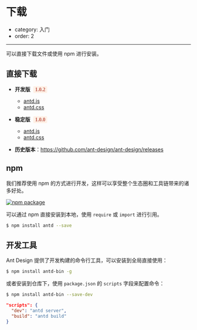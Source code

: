 # 下载

- category: 入门
- order: 2

---

可以直接下载文件或使用 npm 进行安装。

## 直接下载

- **开发版** <span class="versions" id="latest-version">1.0.2</span>

  <ul id="latest-links">
    <li>
      <a href="http://ant.design/dist/antd.js">antd.js</a>
    </li>
    <li>
      <a href="http://ant.design/dist/antd.css">antd.css</a>
    </li>
  </ul>

- **稳定版** <span class="versions" id="stable-version">1.0.0</span>

  <ul id="stable-links">
    <li>
      <a href="http://ant.design/dist/antd.js">antd.js</a>
    </li>
    <li>
      <a href="http://ant.design/dist/antd.js">antd.css</a>
    </li>
  </ul>

- **历史版本**：https://github.com/ant-design/ant-design/releases

## npm

我们推荐使用 npm 的方式进行开发，这样可以享受整个生态圈和工具链带来的诸多好处。

[![npm package](https://img.shields.io/npm/v/antd.svg?style=flat-square)](https://www.npmjs.org/package/antd)

可以通过 npm 直接安装到本地，使用 `require` 或 `import` 进行引用。

```bash
$ npm install antd --save
```

## 开发工具

Ant Design 提供了开发构建的命令行工具，可以安装到全局直接使用：

```bash
$ npm install antd-bin -g
```

或者安装到仓库下，使用 `package.json` 的 `scripts` 字段来配置命令：

```bash
$ npm install antd-bin --save-dev
```

```json
"scripts": {
  "dev": "antd server",
  "build": "antd build"
}
```

<style>
.versions {
  font-weight: bold;
  color: #C05B4D;
  font-family: Consolas;
  margin-left: 0.3em;
  background: #FFF1E7;
  padding: 2px 5px;
  border-radius: 3px;
}
</style>

<script>
$('#latest-version').html(antdVersion.latest);
$('#latest-links a').each(function(i, item) {
  $(item).attr('href', $(item).attr('href').replace('dist/antd', 'dist/antd-' + antdVersion.latest));
});

if (antdVersion.stable) {
  $('#stable-version').html(antdVersion.stable);
  $('#stable-links a').each(function(i, item) {
    $(item).attr('href', $(item).attr('href').replace('dist/antd', 'dist/antd-' + antdVersion.stable));
  });
} else {
  $('#stable-version').html('暂无');
  $('#stable-links').hide();
}
</script>
